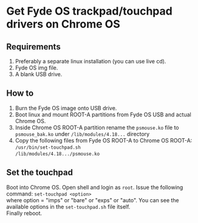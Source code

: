 # Get Fyde OS trackpad/touchpad drivers on Chrome OS
## Requirements
1. Preferably a separate linux installation (you can use live cd).  
2. Fyde OS img file.  
3. A blank USB drive.  
## How to
1. Burn the Fyde OS image onto USB drive.  
2. Boot linux and mount ROOT-A partitions from Fyde OS USB and actual Chrome OS.  
3. Inside Chrome OS ROOT-A partition rename the `psmouse.ko` file to `psmouse_bak.ko` under `/lib/modules/4.18...` directory  
4. Copy the following files from Fyde OS ROOT-A to Chrome OS ROOT-A:  
`/usr/bin/set-touchpad.sh`  
`/lib/modules/4.18.../psmouse.ko`  
## Set the touchpad
Boot into Chrome OS. Open shell and login as `root`. Issue the following command:
`set-touchpad <option>`  
where option = "imps" or "bare" or "exps" or "auto". You can see the available options in the `set-touchpad.sh` file itself.  
Finally reboot.
